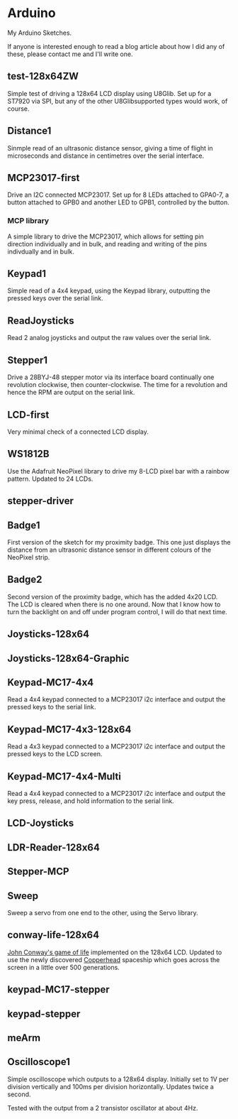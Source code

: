 # Arduino

My Arduino Sketches.

If anyone is interested enough to read a blog article about how I did any 
of these, please contact me and I'll write one.
 
## test-128x64ZW

Simple test of driving a 128x64 LCD display using U8Glib. Set up for a ST7920
via SPI, but any of the other U8Glibsupported types would work, of course.

## Distance1

Sinmple read of an ultrasonic distance sensor, giving a time of flight in 
microseconds and distance in centimetres over the serial interface.

## MCP23017-first

Drive an I2C connected MCP23017. Set up for 8 LEDs attached to GPA0-7, a button
attached to GPB0 and another LED to GPB1, controlled by the button.

### MCP library

A simple library to drive the MCP23017, which allows for setting pin direction 
individually and in bulk, and reading and writing of the pins indivdually and in bulk.

## Keypad1

Simple read of a 4x4 keypad, using the Keypad library, outputting the pressed
keys over the serial link.

## ReadJoysticks

Read 2 analog joysticks and output the raw values over the serial link.

## Stepper1

Drive a 28BYJ-48 stepper motor via its interface board continually one 
revolution clockwise, then counter-clockwise. The time for a revolution and
hence the RPM are output on the serial link.

## LCD-first

Very minimal check of a connected LCD display.

## WS1812B

Use the Adafruit NeoPixel library to drive my 8-LCD pixel bar with a rainbow pattern.
Updated to 24 LCDs.

## stepper-driver

## Badge1

First version of the sketch for my proximity badge. This one just displays the
distance from an ultrasonic distance sensor in different colours of the NeoPixel strip.

## Badge2

Second version of the proximity badge, which has the added 4x20 LCD. The LCD is cleared
when there is no one around. Now that I know how to turn the backlight on and off 
under program control, I will do that next time.

## Joysticks-128x64

## Joysticks-128x64-Graphic

## Keypad-MC17-4x4

Read a 4x4 keypad connected to a MCP23017 i2c interface and output the pressed
keys to the serial link.

## Keypad-MC17-4x3-128x64

Read a 4x3 keypad connected to a MCP23017 i2c interface and output the pressed
keys to the LCD screen.

## Keypad-MC17-4x4-Multi

Read a 4x4 keypad connected to a MCP23017 i2c interface and output the key press,
release, and hold information to the serial link.

## LCD-Joysticks

## LDR-Reader-128x64

## Stepper-MCP

## Sweep

Sweep a servo from one end to the other, using the Servo library.

## conway-life-128x64

[John Conway's game of life](http://www.conwaylife.com/) implemented on the
128x64 LCD. Updated to use the newly discovered 
[Copperhead](http://conwaylife.com/wiki/Copperhead)
spaceship which goes across the screen in a little over 500 generations.

## keypad-MC17-stepper

## keypad-stepper

## meArm

## Oscilloscope1

Simple oscilloscope which outputs to a 128x64 display. Initially set to 1V per
division vertically and 100ms per division horizontally. Updates twice a second.

Tested with the output from a 2 transistor oscillator at about 4Hz.

